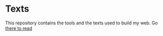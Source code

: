 # Texts 

This repository contains the tools and the texts used to build my
web. Go [there to read](https://sigfrid-lundberg.se/)

